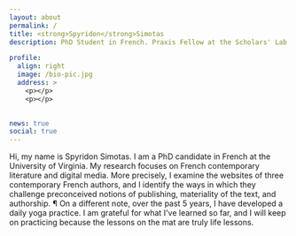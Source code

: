 ```yaml
---
layout: about
permalink: /
title: <strong>Spyridon</strong>Simotas
description: PhD Student in French. Praxis Fellow at the Scholars' Lab. 

profile:
  align: right
  image: /bio-pic.jpg
  address: >
    <p></p>
    <p></p>
    

news: true
social: true
---
```


Hi, my name is Spyridon Simotas. I am a PhD candidate in French at the University of Virginia. My research focuses on French contemporary literature and digital media. More precisely, I examine the websites of three contemporary French authors, and I identify the ways in which they challenge preconceived notions of publishing, materiality of the text, and authorship. ¶ On a different note, over the past 5 years, I have developed a daily yoga practice. I am grateful for what I've learned so far, and I will keep on practicing because the lessons on the mat are truly life lessons.